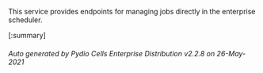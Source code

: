






This service provides endpoints for managing jobs directly in the enterprise scheduler.

[:summary]

###### Auto generated by Pydio Cells Enterprise Distribution v2.2.8 on 26-May-2021
